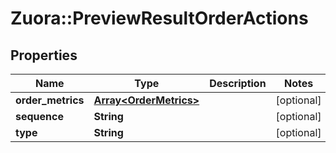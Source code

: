 # Zuora::PreviewResultOrderActions

## Properties
Name | Type | Description | Notes
------------ | ------------- | ------------- | -------------
**order_metrics** | [**Array&lt;OrderMetrics&gt;**](OrderMetrics.md) |  | [optional] 
**sequence** | **String** |  | [optional] 
**type** | **String** |  | [optional] 



